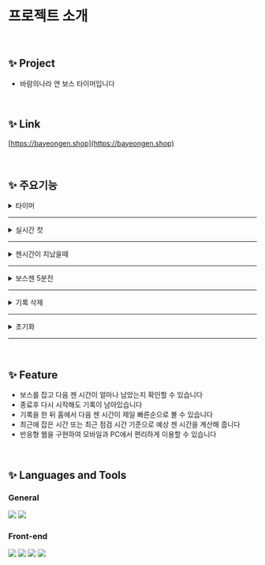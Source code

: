 # 프로젝트 소개

</br>

## ✨ Project

- 바람의나라 연 보스 타이머입니다

</br>

## ✨ Link

[https://bayeongen.shop](https://bayeongen.shop)

</br>

## ✨ 주요기능

<details>
  <summary> 타이머 </summary>
    <img width="700" src="img/timer.gif"/>  
</details>

---

<details>
  <summary> 실시간 컷 </summary>
    <img width="700" src="img/realtimecut.gif"/>  
</details>

---

<details>
  <summary> 젠시간이 지났을때 </summary>
    <img width="700" src="img/pasttime.png"/>  
</details>

---

<details>
  <summary> 보스젠 5분전 </summary>
    <img width="700" src="img/fiveminutes.gif"/>  
</details>

---

<details>
  <summary> 기록 삭제 </summary>
    <img width="700" src="img/delete.gif"/>  
</details>

---

<details>
  <summary> 초기화 </summary>
    <img width="700" src="img/reset.gif"/>  
</details>

---

<!-- <details>
  <summary> 타이머 </summary>
    <img width="700" src=""/>
</details> -->

 </br>

## ✨ Feature

- 보스를 잡고 다음 젠 시간이 얼마나 남았는지 확인할 수 있습니다
- 종료후 다시 시작해도 기록이 남아있습니다
- 기록을 한 뒤 홈에서 다음 젠 시간이 제일 빠른순으로 볼 수 있습니다
- 최근에 잡은 시간 또는 최근 점검 시간 기준으로 예상 젠 시간을 계산해 줍니다
- 반응형 웹을 구현하여 모바일과 PC에서 편리하게 이용할 수 있습니다

</br>

## ✨ Languages and Tools

### General

<img src="https://img.shields.io/badge/javascript-F7DF1E?style=for-the-badge&logo=javascript&logoColor=black" height="40"> <img src="https://img.shields.io/badge/Node.js-339933?style=for-the-badge&logo=Node.js&logoColor=white" height="40">

### Front-end

<img src="https://img.shields.io/badge/react-61DAFB?style=for-the-badge&logo=react&logoColor=black" height="40"> <img src="https://img.shields.io/badge/html-E34F26?style=for-the-badge&logo=html5&logoColor=white" height="40"> <img src="https://img.shields.io/badge/css-1572B6?style=for-the-badge&logo=css3&logoColor=white" height="40"> <img src="https://img.shields.io/badge/styled components-DB7093?style=for-the-badge&logo=styled-components&logoColor=black" height="40">
